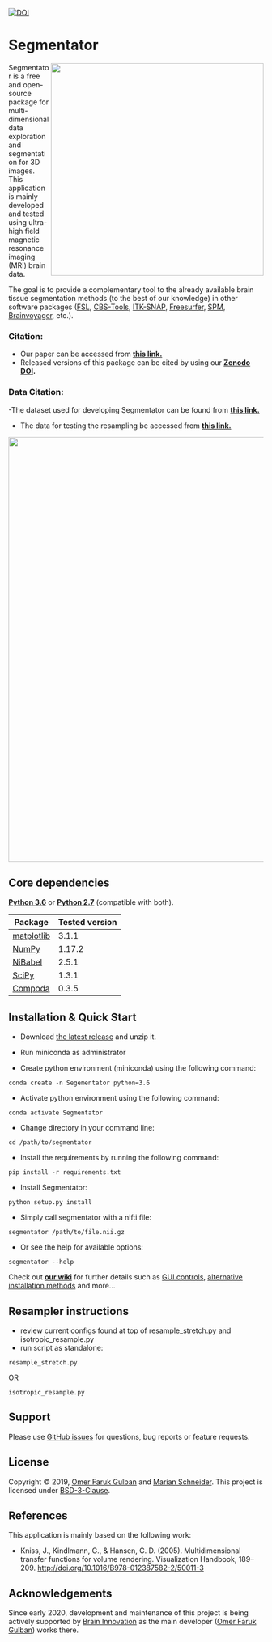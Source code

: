 [![DOI](https://zenodo.org/badge/59303623.svg)](https://zenodo.org/badge/latestdoi/59303623)

# Segmentator

<img src="visuals/logo.png" width=420 align="right" />

Segmentator is a free and open-source package for multi-dimensional data exploration and segmentation for 3D images. This application is mainly developed and tested using ultra-high field magnetic resonance imaging (MRI) brain data.


The goal is to provide a complementary tool to the already available brain tissue segmentation methods (to the best of our knowledge) in other software packages ([FSL](https://fsl.fmrib.ox.ac.uk/fsl/fslwiki/), [CBS-Tools](https://www.cbs.mpg.de/institute/software/cbs-tools), [ITK-SNAP](http://www.itksnap.org/pmwiki/pmwiki.php), [Freesurfer](https://surfer.nmr.mgh.harvard.edu/), [SPM](http://www.fil.ion.ucl.ac.uk/spm/software/spm12/), [Brainvoyager](http://www.brainvoyager.com/), etc.).

### Citation:
- Our paper can be accessed from __[this link.](https://doi.org/10.1371/journal.pone.0198335)__
- Released versions of this package can be cited by using our __[Zenodo DOI](https://zenodo.org/badge/latestdoi/59303623).__

### Data Citation:
-The dataset used for developing Segmentator can be found from __[this link.](https://doi.org/10.5281/zenodo.1117858)__
- The data for testing the resampling be accessed from __[this link.](https://doi.org/10.34894/E0U32Q)__

<img src="visuals/animation_01.gif" width=840 align="center" />

## Core dependencies
**[Python 3.6](https://www.python.org/downloads/release/python-363/)** or **[Python 2.7](https://www.python.org/download/releases/2.7/)** (compatible with both).

| Package                                        | Tested version |
|------------------------------------------------|----------------|
| [matplotlib](http://matplotlib.org/)           | 3.1.1          |
| [NumPy](http://www.numpy.org/)                 | 1.17.2         |
| [NiBabel](http://nipy.org/nibabel/)            | 2.5.1          |
| [SciPy](http://scipy.org/)                     | 1.3.1          |
| [Compoda](https://github.com/ofgulban/compoda) | 0.3.5          |

## Installation & Quick Start
- Download [the latest release](https://github.com/ofgulban/segmentator/releases) and unzip it.
- Run miniconda as administrator

- Create python environment (miniconda) using the following command:
```
conda create -n Segementator python=3.6
```
- Activate python environment using the following command:
```
conda activate Segmentator
```
- Change directory in your command line:
```
cd /path/to/segmentator
```
- Install the requirements by running the following command:
```
pip install -r requirements.txt
```
- Install Segmentator:
```
python setup.py install
```
- Simply call segmentator with a nifti file:
```
segmentator /path/to/file.nii.gz
```
- Or see the help for available options:
```
segmentator --help
```

Check out __[our wiki](https://github.com/ofgulban/segmentator/wiki)__ for further details such as [GUI controls](https://github.com/ofgulban/segmentator/wiki/Controls), [alternative installation methods](https://github.com/ofgulban/segmentator/wiki/Installation) and more...

## Resampler instructions

- review current configs found at top of resample_stretch.py and isotropic_resample.py
- run script as standalone:

```
resample_stretch.py
```
OR

```
isotropic_resample.py
```

## Support
Please use [GitHub issues](https://github.com/ofgulban/segmentator/issues) for questions, bug reports or feature requests.

## License
Copyright © 2019, [Omer Faruk Gulban](https://github.com/ofgulban) and [Marian Schneider](https://github.com/MSchnei).
This project is licensed under [BSD-3-Clause](https://opensource.org/licenses/BSD-3-Clause).

## References
This application is mainly based on the following work:

* Kniss, J., Kindlmann, G., & Hansen, C. D. (2005). Multidimensional transfer functions for volume rendering. Visualization Handbook, 189–209. <http://doi.org/10.1016/B978-012387582-2/50011-3>

## Acknowledgements
Since early 2020, development and maintenance of this project is being actively supported by [Brain Innovation](https://www.brainvoyager.com/) as the main developer ([Omer Faruk Gulban](https://github.com/ofgulban)) works there.
